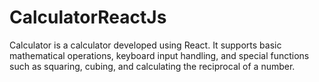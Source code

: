 # CalculatorReactJs
Calculator is a calculator developed using React. It supports basic mathematical operations, keyboard input handling, and special functions such as squaring, cubing, and calculating the reciprocal of a number.
